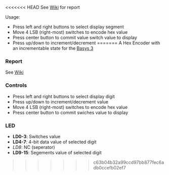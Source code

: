 <<<<<<< HEAD
See [Wiki](https://github.com/werydude/FPGA-Demo/wiki) for report

Usage:
- Press left and right buttons to select display segment
- Move 4 LSB (right-most) switches to encode hex value
- Press center button to commit value switch value to display
- Press up/down to increment/decrement
=======
A Hex Encoder with an incrementable state for the [Basys 3](https://digilent.com/reference/programmable-logic/basys-3/start)
### Report
See [Wiki](https://github.com/werydude/FPGA-Demo/wiki)

### Controls
- Press left and right buttons to select display digit
- Press up/down to increment/decrement value
- Move 4 LSB (right-most) switches to encode hex value
- Press center button to commit swiches value to display

### LED
- **LD0-3**: Switches value
- **LD4-7**: 4-bit data value of selected digit
- _LD8_: NC (seperator)
- **LD9-15**: Segements value of selected digit

>>>>>>> c63b04b32a99ccd97bb877fec6adb0ccefb02ef7
